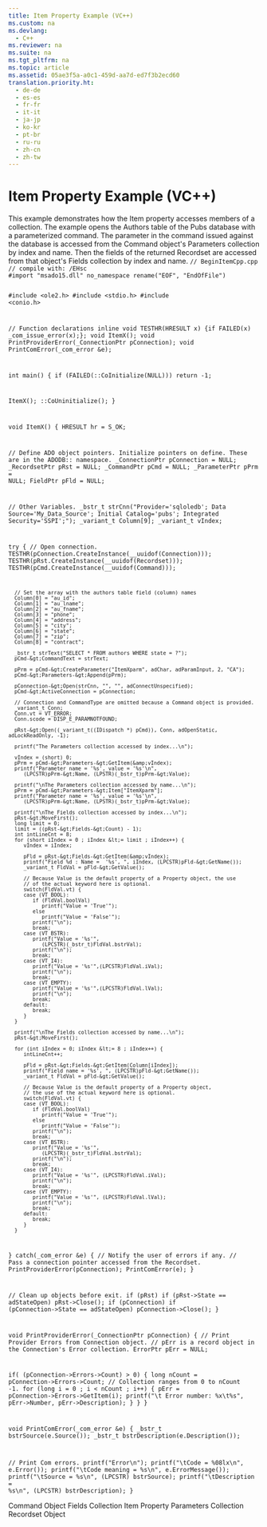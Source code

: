 ```yaml
---
title: Item Property Example (VC++)
ms.custom: na
ms.devlang: 
  - C++
ms.reviewer: na
ms.suite: na
ms.tgt_pltfrm: na
ms.topic: article
ms.assetid: 05ae3f5a-a0c1-459d-aa7d-ed7f3b2ecd60
translation.priority.ht: 
  - de-de
  - es-es
  - fr-fr
  - it-it
  - ja-jp
  - ko-kr
  - pt-br
  - ru-ru
  - zh-cn
  - zh-tw
---
```

# Item Property Example (VC++)
<?xml version="1.0" encoding="utf-8"?>
<developerReferenceWithoutSyntaxDocument xmlns="http://ddue.schemas.microsoft.com/authoring/2003/5" xmlns:xlink="http://www.w3.org/1999/xlink" xmlns:xsi="http://www.w3.org/2001/XMLSchema-instance" xsi:schemaLocation="http://ddue.schemas.microsoft.com/authoring/2003/5 http://dduestorage.blob.core.windows.net/ddueschema/developer.xsd">
  <introduction>
    <para>This example demonstrates how the <legacyLink xlink:href="e11484bb-c5c7-42d8-9bb8-21572125d727">Item</legacyLink> property accesses members of a collection. The example opens the <legacyBold><legacyItalic>Authors</legacyItalic></legacyBold> table of the <legacyBold><legacyItalic>Pubs</legacyItalic></legacyBold> database with a parameterized command.</para>
    <para>The parameter in the command issued against the database is accessed from the <legacyLink xlink:href="a02c22fb-542d-465e-a629-30fd59dcbebf">Command</legacyLink> object's <legacyLink xlink:href="497cae10-3913-422a-9753-dcbb0a639b1b">Parameters</legacyLink> collection by index and name. Then the fields of the returned <legacyLink xlink:href="ede1415f-c3df-4cc5-a05b-2576b2b84b60">Recordset</legacyLink> are accessed from that object's <legacyLink xlink:href="7c371474-b88f-4730-afa5-44163a0488d5">Fields</legacyLink> collection by index and name.</para>
    <code>// BeginItemCpp.cpp
// compile with: /EHsc
#import "msado15.dll" no_namespace rename("EOF", "EndOfFile")

#include &lt;ole2.h&gt;
#include &lt;stdio.h&gt;
#include &lt;conio.h&gt;

// Function declarations
inline void TESTHR(HRESULT x) {if FAILED(x) _com_issue_error(x);};
void ItemX();
void PrintProviderError(_ConnectionPtr pConnection);
void PrintComError(_com_error &amp;e);

int main() {
   if (FAILED(::CoInitialize(NULL)))
      return -1;

   ItemX();
   ::CoUninitialize();
}

void ItemX() {
   HRESULT hr = S_OK;

   // Define ADO object pointers.  Initialize pointers on define.  These are in the ADODB::  namespace.
   _ConnectionPtr pConnection = NULL;
   _RecordsetPtr pRst = NULL;
   _CommandPtr pCmd = NULL;
   _ParameterPtr pPrm = NULL;
   FieldPtr pFld = NULL;

   // Other Variables.
   _bstr_t strCnn("Provider='sqloledb'; Data Source='My_Data_Source'; Initial Catalog='pubs'; Integrated Security='SSPI';");
   _variant_t Column[9];
   _variant_t vIndex;

   try {
      // Open connection.
      TESTHR(pConnection.CreateInstance(__uuidof(Connection)));
      TESTHR(pRst.CreateInstance(__uuidof(Recordset)));
      TESTHR(pCmd.CreateInstance(__uuidof(Command)));

      // Set the array with the authors table field (column) names
      Column[0] = "au_id";
      Column[1] = "au_lname";
      Column[2] = "au_fname";
      Column[3] = "phone";
      Column[4] = "address";
      Column[5] = "city";
      Column[6] = "state";
      Column[7] = "zip";
      Column[8] = "contract";

      _bstr_t strText("SELECT * FROM authors WHERE state = ?");
      pCmd-&gt;CommandText = strText;

      pPrm = pCmd-&gt;CreateParameter("ItemXparm", adChar, adParamInput, 2, "CA");
      pCmd-&gt;Parameters-&gt;Append(pPrm);

      pConnection-&gt;Open(strCnn, "", "", adConnectUnspecified);
      pCmd-&gt;ActiveConnection = pConnection;

      // Connection and CommandType are omitted because a Command object is provided.
      _variant_t Conn;
      Conn.vt = VT_ERROR;
      Conn.scode = DISP_E_PARAMNOTFOUND;

      pRst-&gt;Open((_variant_t((IDispatch *) pCmd)), Conn, adOpenStatic, adLockReadOnly, -1);

      printf("The Parameters collection accessed by index...\n");

      vIndex = (short) 0;
      pPrm = pCmd-&gt;Parameters-&gt;GetItem(&amp;vIndex);
      printf("Parameter name = '%s', value = '%s'\n",
         (LPCSTR)pPrm-&gt;Name, (LPSTR)(_bstr_t)pPrm-&gt;Value);

      printf("\nThe Parameters collection accessed by name...\n");
      pPrm = pCmd-&gt;Parameters-&gt;Item["ItemXparm"];
      printf("Parameter name = '%s', value = '%s'\n",
         (LPCSTR)pPrm-&gt;Name, (LPSTR)(_bstr_t)pPrm-&gt;Value);

      printf("\nThe Fields collection accessed by index...\n");
      pRst-&gt;MoveFirst();
      long limit = 0;
      limit = ((pRst-&gt;Fields-&gt;Count) - 1);
      int intLineCnt = 8; 
      for (short iIndex = 0 ; iIndex &lt;= limit ; iIndex++) {
         vIndex = iIndex;

         pFld = pRst-&gt;Fields-&gt;GetItem(&amp;vIndex);
         printf("Field %d : Name =  '%s', ", iIndex, (LPCSTR)pFld-&gt;GetName());
         _variant_t FldVal = pFld-&gt;GetValue();  

         // Because Value is the default property of a Property object, the use 
         // of the actual keyword here is optional.
         switch(FldVal.vt) {
         case (VT_BOOL):
            if (FldVal.boolVal)
               printf("Value = 'True'");
            else
               printf("Value = 'False'");
            printf("\n");
            break;
         case (VT_BSTR):
            printf("Value = '%s'",
               (LPCSTR)(_bstr_t)FldVal.bstrVal);
            printf("\n");
            break;
         case (VT_I4):
            printf("Value = '%s'",(LPCSTR)FldVal.iVal);
            printf("\n");
            break;
         case (VT_EMPTY):
            printf("Value = '%s'",(LPCSTR)FldVal.lVal);
            printf("\n");
            break;
         default:
            break;
         }
      }

      printf("\nThe Fields collection accessed by name...\n");
      pRst-&gt;MoveFirst();

      for (int iIndex = 0; iIndex &lt;= 8 ; iIndex++) {
         intLineCnt++;

         pFld = pRst-&gt;Fields-&gt;GetItem(Column[iIndex]);
         printf("Field name = '%s', ", (LPCSTR)pFld-&gt;GetName());
         _variant_t FldVal = pFld-&gt;GetValue();

         // Because Value is the default property of a Property object,
         // the use of the actual keyword here is optional.
         switch(FldVal.vt) {
         case (VT_BOOL):
            if (FldVal.boolVal)
               printf("Value = 'True'");
            else
               printf("Value = 'False'");
            printf("\n");
            break;
         case (VT_BSTR):
            printf("Value = '%s'",
               (LPCSTR)(_bstr_t)FldVal.bstrVal);
            printf("\n");
            break;
         case (VT_I4):
            printf("Value = '%s'", (LPCSTR)FldVal.iVal);
            printf("\n");
            break;
         case (VT_EMPTY):
            printf("Value = '%s'", (LPCSTR)FldVal.lVal);
            printf("\n");
            break;
         default:
            break;
         }
      }
   }
   catch(_com_error &amp;e) {
      // Notify the user of errors if any.
      // Pass a connection pointer accessed from the Recordset.
      PrintProviderError(pConnection);
      PrintComError(e);
   }

   // Clean up objects before exit.
   if (pRst)
      if (pRst-&gt;State == adStateOpen)
         pRst-&gt;Close();
   if (pConnection)
      if (pConnection-&gt;State == adStateOpen)
         pConnection-&gt;Close();
}

void PrintProviderError(_ConnectionPtr pConnection) {
   // Print Provider Errors from Connection object.
   // pErr is a record object in the Connection's Error collection.
   ErrorPtr pErr = NULL;

   if( (pConnection-&gt;Errors-&gt;Count) &gt; 0) {
      long nCount = pConnection-&gt;Errors-&gt;Count;
      // Collection ranges from 0 to nCount -1.
      for (long i = 0 ; i &lt; nCount ; i++) {
         pErr = pConnection-&gt;Errors-&gt;GetItem(i);
         printf("\t Error number: %x\t%s", pErr-&gt;Number, pErr-&gt;Description);
      }
   }
}

void PrintComError(_com_error &amp;e) {
   _bstr_t bstrSource(e.Source());
   _bstr_t bstrDescription(e.Description());

   // Print Com errors.
   printf("Error\n");
   printf("\tCode = %08lx\n", e.Error());
   printf("\tCode meaning = %s\n", e.ErrorMessage());
   printf("\tSource = %s\n", (LPCSTR) bstrSource);
   printf("\tDescription = %s\n", (LPCSTR) bstrDescription);
}</code>
  </introduction>
  <relatedTopics>
<link xlink:href="a02c22fb-542d-465e-a629-30fd59dcbebf">Command Object</link>
<link xlink:href="7c371474-b88f-4730-afa5-44163a0488d5">Fields Collection</link>
<link xlink:href="e11484bb-c5c7-42d8-9bb8-21572125d727">Item Property</link>
<link xlink:href="497cae10-3913-422a-9753-dcbb0a639b1b">Parameters Collection</link>
<link xlink:href="ede1415f-c3df-4cc5-a05b-2576b2b84b60">Recordset Object</link>
</relatedTopics>
</developerReferenceWithoutSyntaxDocument>
